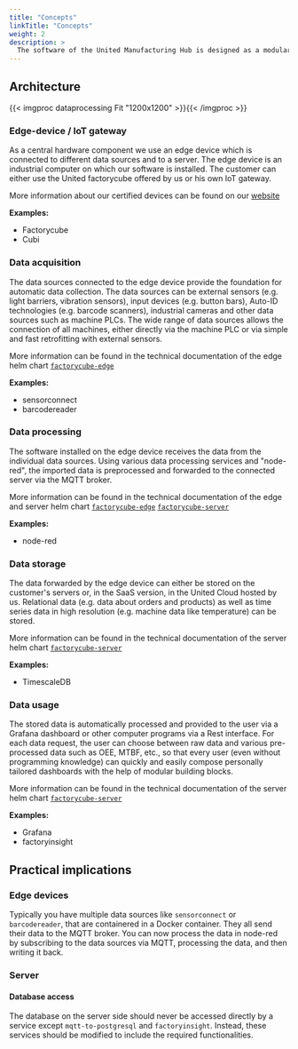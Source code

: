 ```yaml
---
title: "Concepts"
linkTitle: "Concepts"
weight: 2
description: >
  The software of the United Manufacturing Hub is designed as a modular system. Our software serves as a basic building block for connecting and using various hardware and software components quickly and easily. This enables flexible use and thus the possibility to create comprehensive solutions for various challenges in the industry.
---
```


## Architecture

{{< imgproc dataprocessing Fit "1200x1200" >}}{{< /imgproc >}}

### Edge-device / IoT gateway

As a central hardware component we use an edge device which is connected to different data sources and to a server. The edge device is an industrial computer on which our software is installed. The customer can either use the United factorycube offered by us or his own IoT gateway. 

More information about our certified devices can be found on our [website](https://www.united-manufacturing-hub.com)

**Examples:**

- Factorycube
- Cubi

### Data acquisition

The data sources connected to the edge device provide the foundation for automatic data collection.  The data sources can be external sensors (e.g. light barriers, vibration sensors), input devices (e.g. button bars), Auto-ID technologies (e.g. barcode scanners), industrial cameras and other data sources such as machine PLCs. The wide range of data sources allows the connection of all machines, either directly via the machine PLC or via simple and fast retrofitting with external sensors.

More information can be found in the technical documentation of the edge helm chart [`factorycube-edge`](../developers/factorycube-edge)

**Examples:**

- sensorconnect
- barcodereader

### Data processing

The software installed on the edge device receives the data from the individual data sources. Using various data processing services and "node-red", the imported data is preprocessed and forwarded to the connected server via the MQTT broker.

More information can be found in the technical documentation of the edge and server helm chart [`factorycube-edge`](../developers/factorycube-edge) [`factorycube-server`](../developers/factorycube-server)


**Examples:**

- node-red

### Data storage

The data forwarded by the edge device can either be stored on the customer's servers or, in the SaaS version, in the United Cloud hosted by us. Relational data (e.g. data about orders and products) as well as time series data in high resolution (e.g. machine data like temperature) can be stored.

More information can be found in the technical documentation of the server helm chart [`factorycube-server`](../developers/factorycube-server)

**Examples:**

- TimescaleDB 

### Data usage

The stored data is automatically processed and provided to the user via a Grafana dashboard or other computer programs via a Rest interface. For each data request, the user can choose between raw data and various pre-processed data such as OEE, MTBF, etc., so that every user (even without programming knowledge) can quickly and easily compose personally tailored dashboards with the help of modular building blocks.

More information can be found in the technical documentation of the server helm chart [`factorycube-server`](../developers/factorycube-server)

**Examples:**

- Grafana
- factoryinsight


## Practical implications

### Edge devices

Typically you have multiple data sources like `sensorconnect` or `barcodereader`, that are containered in a Docker container. They all send their data to the MQTT broker. You can now process the data in node-red by subscribing to the data sources via MQTT, processing the data, and then writing it back.

### Server

#### Database access

The database on the server side should never be accessed directly by a service except `mqtt-to-postgresql` and `factoryinsight`. Instead, these services should be modified to include the required functionalities.
